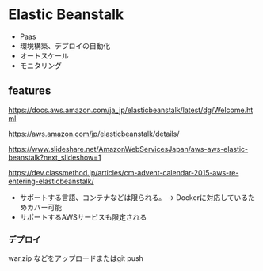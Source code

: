 # Elastic Beanstalk

- Paas
- 環境構築、デプロイの自動化
- オートスケール
- モニタリング

## features

https://docs.aws.amazon.com/ja_jp/elasticbeanstalk/latest/dg/Welcome.html

https://aws.amazon.com/jp/elasticbeanstalk/details/

https://www.slideshare.net/AmazonWebServicesJapan/aws-aws-elastic-beanstalk?next_slideshow=1

https://dev.classmethod.jp/articles/cm-advent-calendar-2015-aws-re-entering-elasticbeanstalk/

- サポートする言語、コンテナなどは限られる。 -> Dockerに対応しているためカバー可能
- サポートするAWSサービスも限定される

### デプロイ

war,zip などをアップロードまたはgit push



